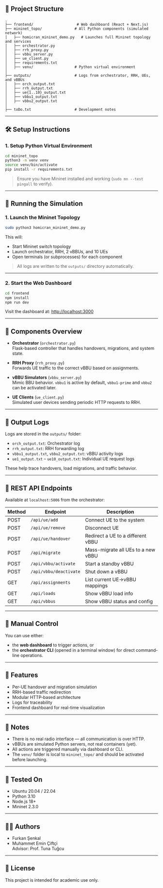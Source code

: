 ## 📁 Project Structure

```
.
├── frontend/                    # Web dashboard (React + Next.js)
├── mininet_topo/               # All Python components (simulated network)
│   ├── homicran_mininet_demo.py   # Launches full Mininet topology and services
│   ├── orchestrator.py
│   ├── rrh_proxy.py
│   ├── vbbu_server.py
│   ├── ue_client.py
│   ├── requirements.txt
│   ├── venv/                   # Python virtual environment
│
├── outputs/                    # Logs from orchestrator, RRH, UEs, and vBBUs
│   ├── orch_output.txt
│   ├── rrh_output.txt
│   ├── ue{1..10}_output.txt
│   ├── vbbu1_output.txt
│   ├── vbbu2_output.txt
│
├── toDo.txt                    # Development notes
```

---

## 🛠️ Setup Instructions

### 1. Setup Python Virtual Environment

```bash
cd mininet_topo
python3 -m venv venv
source venv/bin/activate
pip install -r requirements.txt
```

> Ensure you have Mininet installed and working (`sudo mn --test pingall` to verify).

---

## 🚀 Running the Simulation

### 1. Launch the Mininet Topology

```bash
sudo python3 homicran_mininet_demo.py
```

This will:
- Start Mininet switch topology
- Launch orchestrator, RRH, 2 vBBUs, and 10 UEs
- Open terminals (or subprocesses) for each component

> All logs are written to the `outputs/` directory automatically.

---

### 2. Start the Web Dashboard

```bash
cd frontend
npm install
npm run dev
```

Visit the dashboard at: [http://localhost:3000](http://localhost:3000)

---

## 🧠 Components Overview

- **Orchestrator** (`orchestrator.py`)  
  Flask-based controller that handles handovers, migrations, and system state.

- **RRH Proxy** (`rrh_proxy.py`)  
  Forwards UE traffic to the correct vBBU based on assignments.

- **vBBU Simulators** (`vbbu_server.py`)  
  Mimic BBU behavior. `vbbu1` is active by default, `vbbu1-prime` and `vbbu2` can be activated later.

- **UE Clients** (`ue_client.py`)  
  Simulated user devices sending periodic HTTP requests to RRH.

---

## 🧾 Output Logs

Logs are stored in the `outputs/` folder:

- `orch_output.txt`: Orchestrator log
- `rrh_output.txt`: RRH forwarding log
- `vbbu1_output.txt`, `vbbu2_output.txt`: vBBU activity logs
- `ue1_output.txt` – `ue10_output.txt`: Individual UE request logs

These help trace handovers, load migrations, and traffic behavior.

---

## 📡 REST API Endpoints

Available at `localhost:5006` from the orchestrator:

| Method | Endpoint | Description |
|--------|----------|-------------|
| POST   | `/api/ue/add`       | Connect UE to the system |
| POST   | `/api/ue/remove`    | Disconnect UE |
| POST   | `/api/ue/handover`  | Redirect a UE to a different vBBU |
| POST   | `/api/migrate`      | Mass-migrate all UEs to a new vBBU |
| POST   | `/api/vbbu/activate`   | Start a standby vBBU |
| POST   | `/api/vbbu/deactivate` | Shut down a vBBU |
| GET    | `/api/assignments`  | List current UE→vBBU mappings |
| GET    | `/api/loads`        | Show vBBU load info |
| GET    | `/api/vbbus`        | Show vBBU status and config |

---

## 🧭 Manual Control

You can use either:
- the **web dashboard** to trigger actions, or
- the **orchestrator CLI** (opened in a terminal window) for direct command-line operations.

---

## 🧩 Features

- Per-UE handover and migration simulation
- RRH-based traffic redirection
- Modular HTTP-based architecture
- Logs for traceability
- Frontend dashboard for real-time visualization

---

## 📌 Notes

- There is no real radio interface — all communication is over HTTP.
- vBBUs are simulated Python servers, not real containers (yet).
- All actions are triggered manually via dashboard or CLI.
- The `venv/` folder is local to `mininet_topo/` and should be activated before launching.

---

## 🧪 Tested On

- Ubuntu 20.04 / 22.04
- Python 3.10
- Node.js 18+
- Mininet 2.3.0

---

## 👨‍💻 Authors

- Furkan Şenkal  
- Muhammet Emin Çiftçi  
Advisor: Prof. Tuna Tuğcu

---

## 📄 License

This project is intended for academic use only.
